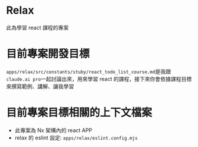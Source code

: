 # Relax

此為學習 react 課程的專案

# 目前專案開發目標
`apps/relax/src/constants/stuby/react_todo_list_course.md`是我跟`claude.ai pro`一起討論出來，用來學習 react 的課程，接下來你會依據課程目標來撰寫範例、講解、讓我學習

# 目前專案目標相關的上下文檔案
- 此專案為 Nx 架構內的 react APP
- relax 的 eslint 設定: `apps/relax/eslint.config.mjs`
